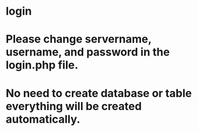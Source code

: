 # login
# Please change servername, username, and password in the login.php file.
# No need to create database or table everything will be created automatically.
